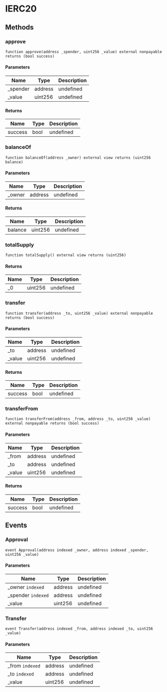 # IERC20









## Methods

### approve

```solidity
function approve(address _spender, uint256 _value) external nonpayable returns (bool success)
```





#### Parameters

| Name | Type | Description |
|---|---|---|
| _spender | address | undefined |
| _value | uint256 | undefined |

#### Returns

| Name | Type | Description |
|---|---|---|
| success | bool | undefined |

### balanceOf

```solidity
function balanceOf(address _owner) external view returns (uint256 balance)
```





#### Parameters

| Name | Type | Description |
|---|---|---|
| _owner | address | undefined |

#### Returns

| Name | Type | Description |
|---|---|---|
| balance | uint256 | undefined |

### totalSupply

```solidity
function totalSupply() external view returns (uint256)
```






#### Returns

| Name | Type | Description |
|---|---|---|
| _0 | uint256 | undefined |

### transfer

```solidity
function transfer(address _to, uint256 _value) external nonpayable returns (bool success)
```





#### Parameters

| Name | Type | Description |
|---|---|---|
| _to | address | undefined |
| _value | uint256 | undefined |

#### Returns

| Name | Type | Description |
|---|---|---|
| success | bool | undefined |

### transferFrom

```solidity
function transferFrom(address _from, address _to, uint256 _value) external nonpayable returns (bool success)
```





#### Parameters

| Name | Type | Description |
|---|---|---|
| _from | address | undefined |
| _to | address | undefined |
| _value | uint256 | undefined |

#### Returns

| Name | Type | Description |
|---|---|---|
| success | bool | undefined |



## Events

### Approval

```solidity
event Approval(address indexed _owner, address indexed _spender, uint256 _value)
```





#### Parameters

| Name | Type | Description |
|---|---|---|
| _owner `indexed` | address | undefined |
| _spender `indexed` | address | undefined |
| _value  | uint256 | undefined |

### Transfer

```solidity
event Transfer(address indexed _from, address indexed _to, uint256 _value)
```





#### Parameters

| Name | Type | Description |
|---|---|---|
| _from `indexed` | address | undefined |
| _to `indexed` | address | undefined |
| _value  | uint256 | undefined |



